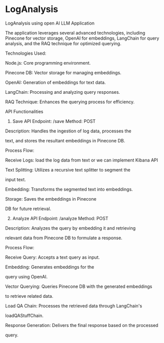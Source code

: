 # LogAnalysis
LogAnalysis using open AI LLM Application


The application leverages several advanced technologies, including Pinecone for vector storage, OpenAI for embeddings, LangChain for query analysis, and the RAQ technique for optimized querying.



Technologies Used:

 

Node.js: Core programming environment.

Pinecone DB: Vector storage for managing embeddings.

OpenAI:  Generation of embeddings for text data.

LangChain: Processing and analyzing query responses.

RAQ Technique: Enhances the querying process for efficiency.

 

API Functionalities

1. Save API   Endpoint: /save     Method: POST

Description: Handles the ingestion of log data, processes the

text, and stores the resultant embeddings in Pinecone DB.

Process Flow:

Receive Logs: load the log data from text or we can implement Kibana API

Text Splitting: Utilizes a recursive text splitter to segment the

input text.

Embedding: Transforms the segmented text into embeddings.

Storage: Saves the embeddings in Pinecone

DB for future retrieval.

 

2. Analyze API  Endpoint: /analyze  Method: POST

Description: Analyzes the query by embedding it and retrieving

relevant data from Pinecone DB to formulate a response.

Process Flow:

Receive Query: Accepts a text query as input.

Embedding: Generates embeddings for the

query using OpenAI.

Vector Querying: Queries Pinecone DB with the generated embeddings

to retrieve related data.

Load QA Chain: Processes the retrieved data through LangChain's

loadQAStuffChain.

Response Generation: Delivers the final response based on the processed

query.
